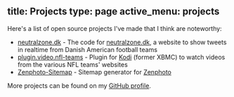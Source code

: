 title: Projects
type: page
active_menu: projects
---
Here's a list of open source projects I've made that I think are noteworthy:

* [neutralzone.dk](https://github.com/Tenzer/neutralzone.dk) - The code for [neutralzone.dk](http://neutralzone.dk/), a website to show tweets in realtime from Danish American football teams
* [plugin.video.nfl-teams](https://github.com/Tenzer/plugin.video.nfl-teams) - Plugin for [Kodi](http://kodi.tv/) (former XBMC) to watch videos from the various NFL teams' websites
* [Zenphoto-Sitemap](zenphoto-sitemap/) - Sitemap generator for [Zenphoto](http://www.zenphoto.org/)

More projects can be found on my [GitHub profile](https://github.com/Tenzer).
